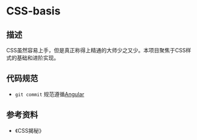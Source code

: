 # CSS-basis

## 描述

CSS虽然容易上手，但是真正称得上精通的大师少之又少。本项目聚焦于CSS样式的基础和进阶实现。

## 代码规范

- `git commit` 规范遵循[Angular](https://github.com/angular/angular/blob/main/CONTRIBUTING.md#commit)

## 参考资料

- 《CSS揭秘》
